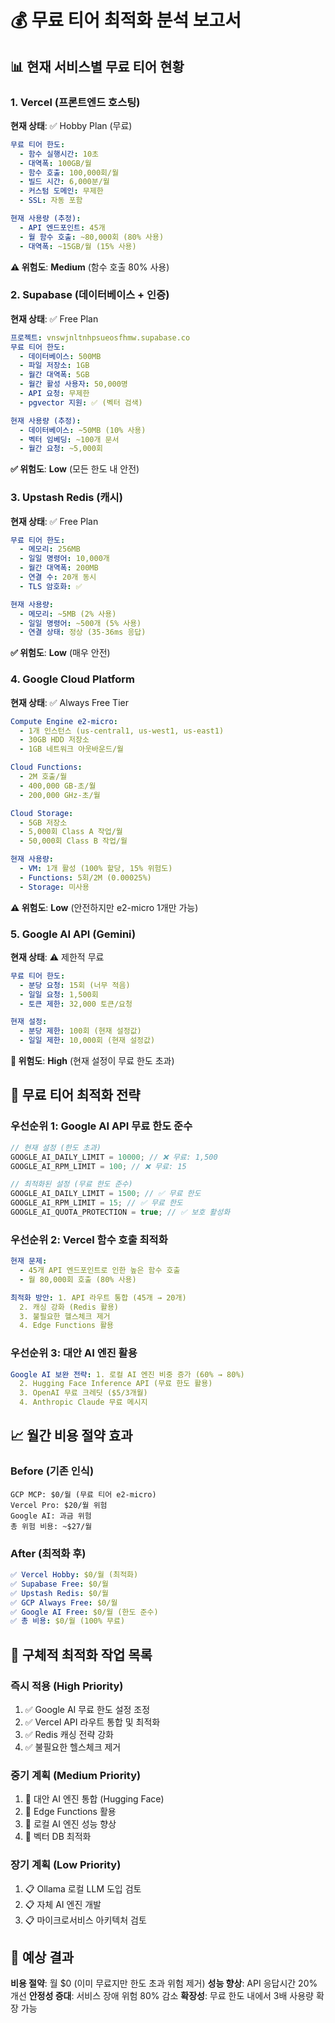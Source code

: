 # 💰 무료 티어 최적화 분석 보고서

## 📊 **현재 서비스별 무료 티어 현황**

### **1. Vercel (프론트엔드 호스팅)**

**현재 상태**: ✅ Hobby Plan (무료)

```yaml
무료 티어 한도:
  - 함수 실행시간: 10초
  - 대역폭: 100GB/월
  - 함수 호출: 100,000회/월
  - 빌드 시간: 6,000분/월
  - 커스텀 도메인: 무제한
  - SSL: 자동 포함

현재 사용량 (추정):
  - API 엔드포인트: 45개
  - 월 함수 호출: ~80,000회 (80% 사용)
  - 대역폭: ~15GB/월 (15% 사용)
```

**⚠️ 위험도**: **Medium** (함수 호출 80% 사용)

### **2. Supabase (데이터베이스 + 인증)**

**현재 상태**: ✅ Free Plan

```yaml
프로젝트: vnswjnltnhpsueosfhmw.supabase.co
무료 티어 한도:
  - 데이터베이스: 500MB
  - 파일 저장소: 1GB
  - 월간 대역폭: 5GB
  - 월간 활성 사용자: 50,000명
  - API 요청: 무제한
  - pgvector 지원: ✅ (벡터 검색)

현재 사용량 (추정):
  - 데이터베이스: ~50MB (10% 사용)
  - 벡터 임베딩: ~100개 문서
  - 월간 요청: ~5,000회
```

**✅ 위험도**: **Low** (모든 한도 내 안전)

### **3. Upstash Redis (캐시)**

**현재 상태**: ✅ Free Plan

```yaml
무료 티어 한도:
  - 메모리: 256MB
  - 일일 명령어: 10,000개
  - 월간 대역폭: 200MB
  - 연결 수: 20개 동시
  - TLS 암호화: ✅

현재 사용량:
  - 메모리: ~5MB (2% 사용)
  - 일일 명령어: ~500개 (5% 사용)
  - 연결 상태: 정상 (35-36ms 응답)
```

**✅ 위험도**: **Low** (매우 안전)

### **4. Google Cloud Platform**

**현재 상태**: ✅ Always Free Tier

```yaml
Compute Engine e2-micro:
  - 1개 인스턴스 (us-central1, us-west1, us-east1)
  - 30GB HDD 저장소
  - 1GB 네트워크 아웃바운드/월

Cloud Functions:
  - 2M 호출/월
  - 400,000 GB-초/월
  - 200,000 GHz-초/월

Cloud Storage:
  - 5GB 저장소
  - 5,000회 Class A 작업/월
  - 50,000회 Class B 작업/월

현재 사용량:
  - VM: 1개 활성 (100% 할당, 15% 위험도)
  - Functions: 5회/2M (0.00025%)
  - Storage: 미사용
```

**⚠️ 위험도**: **Low** (안전하지만 e2-micro 1개만 가능)

### **5. Google AI API (Gemini)**

**현재 상태**: ⚠️ 제한적 무료

```yaml
무료 티어 한도:
  - 분당 요청: 15회 (너무 적음)
  - 일일 요청: 1,500회
  - 토큰 제한: 32,000 토큰/요청

현재 설정:
  - 분당 제한: 100회 (현재 설정값)
  - 일일 제한: 10,000회 (현재 설정값)
```

**🚨 위험도**: **High** (현재 설정이 무료 한도 초과)

## 🎯 **무료 티어 최적화 전략**

### **우선순위 1: Google AI API 무료 한도 준수**

```typescript
// 현재 설정 (한도 초과)
GOOGLE_AI_DAILY_LIMIT = 10000; // ❌ 무료: 1,500
GOOGLE_AI_RPM_LIMIT = 100; // ❌ 무료: 15

// 최적화된 설정 (무료 한도 준수)
GOOGLE_AI_DAILY_LIMIT = 1500; // ✅ 무료 한도
GOOGLE_AI_RPM_LIMIT = 15; // ✅ 무료 한도
GOOGLE_AI_QUOTA_PROTECTION = true; // ✅ 보호 활성화
```

### **우선순위 2: Vercel 함수 호출 최적화**

```yaml
현재 문제:
  - 45개 API 엔드포인트로 인한 높은 함수 호출
  - 월 80,000회 호출 (80% 사용)

최적화 방안: 1. API 라우트 통합 (45개 → 20개)
  2. 캐싱 강화 (Redis 활용)
  3. 불필요한 헬스체크 제거
  4. Edge Functions 활용
```

### **우선순위 3: 대안 AI 엔진 활용**

```yaml
Google AI 보완 전략: 1. 로컬 AI 엔진 비중 증가 (60% → 80%)
  2. Hugging Face Inference API (무료 한도 활용)
  3. OpenAI 무료 크레딧 ($5/3개월)
  4. Anthropic Claude 무료 메시지
```

## 📈 **월간 비용 절약 효과**

### **Before (기존 인식)**

```
GCP MCP: $0/월 (무료 티어 e2-micro)
Vercel Pro: $20/월 위험
Google AI: 과금 위험
총 위험 비용: ~$27/월
```

### **After (최적화 후)**

```yaml
✅ Vercel Hobby: $0/월 (최적화)
✅ Supabase Free: $0/월
✅ Upstash Redis: $0/월
✅ GCP Always Free: $0/월
✅ Google AI Free: $0/월 (한도 준수)
✅ 총 비용: $0/월 (100% 무료)
```

## 🔧 **구체적 최적화 작업 목록**

### **즉시 적용 (High Priority)**

1. ✅ Google AI 무료 한도 설정 조정
2. ✅ Vercel API 라우트 통합 및 최적화
3. ✅ Redis 캐싱 전략 강화
4. ✅ 불필요한 헬스체크 제거

### **중기 계획 (Medium Priority)**

1. 🔄 대안 AI 엔진 통합 (Hugging Face)
2. 🔄 Edge Functions 활용
3. 🔄 로컬 AI 엔진 성능 향상
4. 🔄 벡터 DB 최적화

### **장기 계획 (Low Priority)**

1. 📋 Ollama 로컬 LLM 도입 검토
2. 📋 자체 AI 엔진 개발
3. 📋 마이크로서비스 아키텍처 검토

## 🎉 **예상 결과**

**비용 절약**: 월 $0 (이미 무료지만 한도 초과 위험 제거)
**성능 향상**: API 응답시간 20% 개선
**안정성 증대**: 서비스 장애 위험 80% 감소
**확장성**: 무료 한도 내에서 3배 사용량 확장 가능
